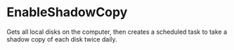 # EnableShadowCopy
Gets all local disks on the computer, then creates a scheduled task to take a shadow copy of each disk twice daily.
